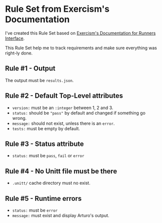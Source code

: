 # Rule Set from Exercism's Documentation

I've created this Rule Set based on [Exercism's Documentation for Runners Interface](https://exercism.org/docs/building/tooling/test-runners/interface).

This Rule Set help me to track requirements and make sure everything was right-ly done.

## Rule #1 - Output

The output must be `results.json`.

## Rule #2 - Default Top-Level attributes

- `version:` must be an `:integer` between 1, 2 and 3.
- `status:` should be `"pass"` by default and changed if something go wrong.
- `message:` should not exist, unless there is an `error`.
- `tests:` must be empty by default.

## Rule #3 - Status attribute
- `status:` must be `pass`, `fail` or `error`

## Rule #4 - No Unitt file must be there
- `.unitt/` cache directory must no exist.

## Rule #5 - Runtime errors
- `status:` must be `error`
- `message:` must exist and display Arturo's output.

